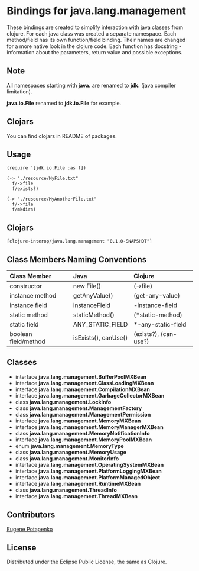 # Bindings for java.lang.management

These bindings are created to simplify interaction with java classes from clojure.
For each java class was created a separate namespace.
Each method/field has its own function/field binding.
Their names are changed for a more native look in the clojure code. Each function has docstring - information about the parameters, return value and possible exceptions.

## Note

All namespaces starting with **java.** are renamed to **jdk.** (java compiler limitation). 

**java.io.File** renamed to **jdk.io.File** for example. 

## Clojars

You can find clojars in README of packages.

## Usage

```
(require '[jdk.io.File :as f])

(-> "./resource/MyFile.txt"
  f/->file
  f/exists?)

(-> "./resource/MyAnotherFile.txt"
  f/->file
  f/mkdirs)
```




## Clojars

```
[clojure-interop/java.lang.management "0.1.0-SNAPSHOT"]
```

## Class Members Naming Conventions

| Class Member | Java | Clojure |
|:--|:--|:--|
| constructor | new File() | (->file) |
| instance method | getAnyValue() | (get-any-value) |
| instance field | instanceField | -instance-field |
| static method | staticMethod() | (*static-method) |
| static field | ANY_STATIC_FIELD | *-any-static-field |
| boolean field/method | isExists(), canUse() | (exists?), (can-use?) |

## Classes

- interface **java.lang.management.BufferPoolMXBean**
- interface **java.lang.management.ClassLoadingMXBean**
- interface **java.lang.management.CompilationMXBean**
- interface **java.lang.management.GarbageCollectorMXBean**
- class **java.lang.management.LockInfo**
- class **java.lang.management.ManagementFactory**
- class **java.lang.management.ManagementPermission**
- interface **java.lang.management.MemoryMXBean**
- interface **java.lang.management.MemoryManagerMXBean**
- class **java.lang.management.MemoryNotificationInfo**
- interface **java.lang.management.MemoryPoolMXBean**
- enum **java.lang.management.MemoryType**
- class **java.lang.management.MemoryUsage**
- class **java.lang.management.MonitorInfo**
- interface **java.lang.management.OperatingSystemMXBean**
- interface **java.lang.management.PlatformLoggingMXBean**
- interface **java.lang.management.PlatformManagedObject**
- interface **java.lang.management.RuntimeMXBean**
- class **java.lang.management.ThreadInfo**
- interface **java.lang.management.ThreadMXBean**

## Contributors

[Eugene Potapenko](https://github.com/potapenko/)

## License

Distributed under the Eclipse Public License, the same as Clojure.
